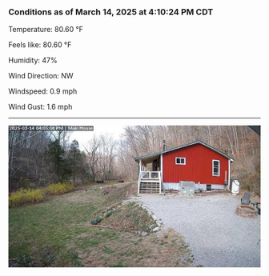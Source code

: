### Conditions as of March 14, 2025 at 4:10:24 PM CDT 

Temperature: 80.60 &deg;F

Feels like: 80.60 &deg;F

Humidity: 47%

Wind Direction: NW

Windspeed: 0.9 mph

Wind Gust: 1.6 mph

---

<img src="./images/latest.jpeg"/>

